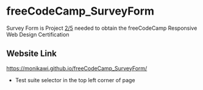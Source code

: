 # freeCodeCamp_SurveyForm

Survey Form is Project [2/5](https://learn.freecodecamp.org/responsive-web-design/responsive-web-design-projects/build-a-survey-form) needed to obtain the freeCodeCamp Responsive Web Design Certification 


## Website Link
https://monikawi.github.io/freeCodeCamp_SurveyForm/


* Test suite selector in the top left corner of page 
